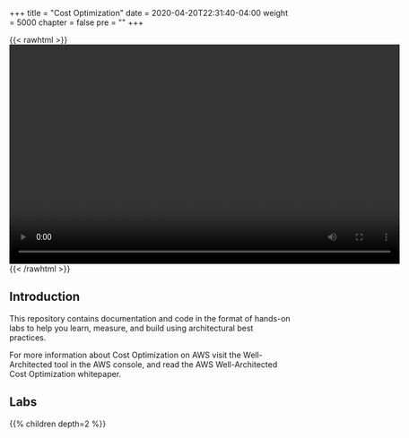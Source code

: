 +++
title = "Cost Optimization"
date = 2020-04-20T22:31:40-04:00
weight = 5000
chapter = false
pre = ""
+++

{{< rawhtml >}}
<video width="696" height="392" controls>
  <source src="https://d3h9zoi3eqyz7s.cloudfront.net/Cost/Videos/CostIntro.mp4" type="video/mp4">
  Your browser doesn't support video, or if you're on GitHub head to https://wellarchitectedlabs.com to watch the video.
</video>
{{< /rawhtml >}}

## Introduction
This repository contains documentation and code in the format of hands-on labs to help you learn, measure, and build using architectural best practices.


For more information about Cost Optimization on AWS visit the Well-Architected tool in the AWS console, and read the AWS Well-Architected Cost Optimization whitepaper.



## Labs
{{% children depth=2 %}}
